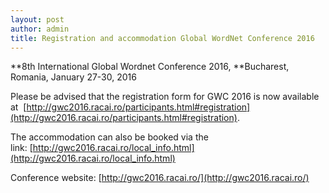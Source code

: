 ```yaml
---
layout: post
author: admin
title: Registration and accommodation Global WordNet Conference 2016
---
```


**8th International Global Wordnet Conference 2016, **Bucharest,
Romania, January 27-30, 2016

Please be advised that the registration form for GWC 2016 is now
available at 
[http://gwc2016.racai.ro/participants.html#registration](http://gwc2016.racai.ro/participants.html#registration).

The accommodation can also be booked via the
link: [http://gwc2016.racai.ro/local_info.html](http://gwc2016.racai.ro/local_info.html)

Conference website: [http://gwc2016.racai.ro/](http://gwc2016.racai.ro/)

